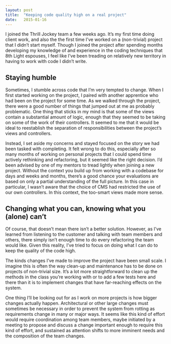 ```yaml
---
layout: post
title:  "Keeping code quality high on a real project"
date:   2015-01-16
---
```


I joined the Thrill Jockey team a few weeks ago. It’s my first time doing client work, and also the the first time I’ve worked on a (non-trivial) project that I didn’t start myself. Though I joined the project after spending months developing my knowledge of and experience in the coding techniques that 8th Light espouses, I feel like I’ve been treading on relatively new territory in having to work with code I didn’t write.

## Staying humble

Sometimes, I stumble across code that I’m very tempted to change. When I first started working on the project, I paired with another apprentice who had been on the project for some time. As we walked through the project, there were a good number of things that jumped out at me as probably problematic. One thing that sticks in my mind is that some of the views contain a substantial amount of logic, enough that they seemed to be taking on some of the work of their controllers. It seemed to me that it would be ideal to reestablish the separation of responsibilities between the project’s views and controllers.

Instead, I set aside my concerns and stayed focused on the story we had been tasked with completing. It felt wrong to do this, especially after so many months of working on personal projects that I could spend time actively rethinking and refactoring, but it seemed like the right decision. I’d been advised by one of my mentors to tread lightly when joining a new project. Without the context you build up from working with a codebase for days and weeks and months, there’s a good chance your evaluations are based on only a partial understanding of the full picture. In this case in particular, I wasn’t aware that the choice of CMS had restricted the use of our own controllers. In this context, the too-smart views made more sense.

## Changing what you can, knowing what you (alone) can’t

Of course, that doesn’t mean there isn’t a better solution. However, as I’ve learned from listening to the customer and talking with team members and others, there simply isn’t enough time to do every refactoring the team would like. Given this reality, I’ve tried to focus on doing what I can do to keep the quality of the code high.

The kinds changes I’ve made to improve the project have been small scale. I imagine this is often the way clean-up and maintenance has to be done on projects of non-trivial size. It’s a lot more straightforward to clean up the methods in the class you’re working with or to add a few tests here and there than it is to implement changes that have far-reaching effects on the system.

One thing I’ll be looking out for as I work on more projects is how bigger changes actually happen. Architectural or other large changes must sometimes be necessary in order to prevent the system from rotting as requirements change in many or major ways. It seems like this kind of effort would require coordination among team members, maybe initiated by a meeting to propose and discuss a change important enough to require this kind of effort, and sustained as attention shifts to more imminent needs and the composition of the team changes.